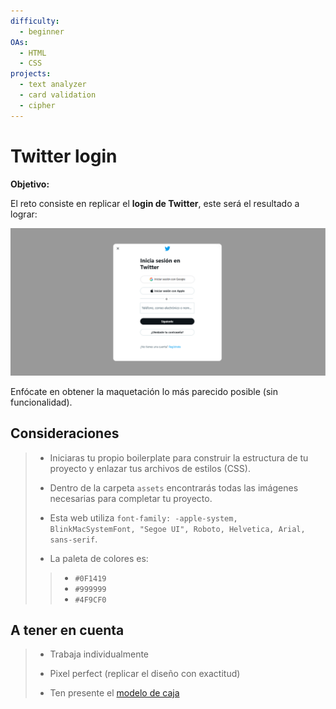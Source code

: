 ```yaml
---
difficulty:
  - beginner
OAs:
  - HTML
  - CSS
projects:
  - text analyzer
  - card validation
  - cipher
---
```

# Twitter login

__Objetivo:__

El reto consiste en replicar el __login de Twitter__, este será el resultado
a lograr:

![Twitter login](fullpage.png)

Enfócate en obtener la maquetación
lo más parecido posible (sin funcionalidad).

## Consideraciones

> - Iniciaras tu propio boilerplate para construir la estructura de tu proyecto y
enlazar tus archivos de estilos (CSS).
>
> - Dentro de la carpeta `assets` encontrarás todas
 las imágenes necesarias para completar tu proyecto.
>
> - Esta web utiliza `font-family: -apple-system, BlinkMacSystemFont,
"Segoe UI", Roboto, Helvetica, Arial,
sans-serif`.
>
> - La paleta de colores es:
> >
> > - `#0F1419`
> > - `#999999`
> > - `#4F9CF0`
>

## A tener en cuenta

> - Trabaja individualmente
>
> - Pixel perfect (replicar el diseño con exactitud)
>
> - Ten presente el [modelo de caja](https://curriculum.laboratoria.la/es/topics/css/css/boxmodel-and-display)
